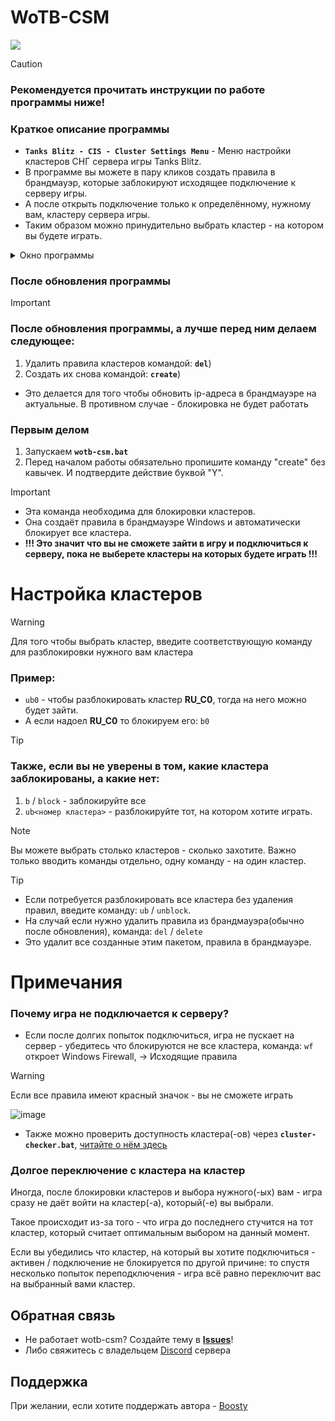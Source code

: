 # WoTB-CSM

![](https://repository-images.githubusercontent.com/470124242/8a45d49c-74da-4a70-a190-03046d1691ea)

> [!caution]
> ### Рекомендуется прочитать инструкции по работе программы ниже!

### Краткое описание программы
- **`Tanks Blitz - CIS - Cluster Settings Menu`** - Меню настройки кластеров СНГ сервера игры Tanks Blitz.
- В программе вы можете в пару кликов создать правила в брандмауэр, которые заблокируют исходящее подключение к серверу игры.
- А после открыть подключение только к определённому, нужному вам, кластеру сервера игры.
- Таким образом можно принудительно выбрать кластер - на котором вы будете играть.

<details>
  <summary>Окно программы</summary>
  
  ![image](https://github.com/user-attachments/assets/4a5f7d8e-d837-4aee-9114-b75a4535e19a)

</details>


### После обновления программы
>[!important]
> ### После обновления программы, а лучше перед ним делаем следующее:
> 1. Удалить правила клаcтеров командой: **`del`**)
> 2. Cоздать их снова командой: **`create`**)
> - Это делается для того чтобы обновить ip-адреса в брандмауэре на актуальные. В противном случае - блокировка не будет работать

### Первым делом
1) Запускаем **`wotb-csm.bat`**
2) Перед началом работы обязательно пропишите команду "create" без кавычек. И подтвердите действие буквой "Y".
>[!important]
> - Эта команда необходима для блокировки кластеров.
> - Она создаёт правила в брандмауэре Windows и автоматически блокирует все кластера.
> - **!!! Это значит что вы не сможете зайти в игру и подключиться к серверу, пока не выберете кластеры на которых будете играть !!!**

# Настройка кластеров
> [!warning]
> Для того чтобы выбрать кластер, введите соответствующую команду для разблокировки нужного вам кластера

### Пример:
- `ub0` - чтобы разблокировать кластер **RU_C0**, тогда на него можно будет зайти.
- А если надоел **RU_C0** то блокируем его: `b0`

> [!tip]
> ### Также, если вы не уверены в том, какие кластера заблокированы, а какие нет:
> 1. `b` / `block` - заблокируйте все
> 2. `ub<номер кластера>` - разблокируйте тот, на котором хотите играть.

>[!note]
> Вы можете выбрать столько кластеров - сколько захотите. Важно только вводить команды отдельно, одну команду - на один кластер.

> [!tip]
> - Если потребуется разблокировать все кластера без удаления правил, введите команду: `ub` / `unblock`.
> - На случай если нужно удалить правила из брандмауэра(обычно после обновления), команда: `del` / `delete`
> - Это удалит все созданные этим пакетом, правила в брандмауэре.


# Примечания

  ### Почему игра не подключается к серверу?
  
  - Если после долгих попыток подключиться, игра не пускает на сервер - убедитесь что блокируются не все кластера, команда: `wf` откроет Windows Firewall, -> Исходящие правила
  > [!warning]
  > Если все правила имеют красный значок - вы не сможете играть
  > 
  > ![image](https://github.com/user-attachments/assets/08f0d0ed-2f8e-44a6-b6d1-d8390ca042ab)
  
  - Также можно проверить доступность кластера(-ов) через **`cluster-checker.bat`**, [читайте о нём здесь](https://github.com/N3M1X10/wotb-csm/blob/master/cluster-checker-guide.md)


### Долгое переключение с кластера на кластер

Иногда, после блокировки кластеров и выбора нужного(-ых) вам - игра сразу не даёт войти на кластер(-а), который(-е) вы выбрали.

Такое происходит из-за того - что игра до последнего стучится на тот кластер, который считает оптимальным выбором на данный момент.

Если вы убедились что кластер, на который вы хотите подключиться - активен / подключение не блокируется по другой причине: то спустя несколько попыток переподключения - игра всё равно переключит вас на выбранный вами кластер.  



## Обратная связь
- Не работает wotb-csm? Создайте тему в **[Issues](https://github.com/N3M1X10/wotb-csm/issues)**!
- Либо свяжитесь с владельцем [Discord](https://discord.gg/2jJ3Qn4) сервера

## Поддержка
При желании, если хотите поддержать автора - [Boosty](https://boosty.to/nemix/donate)
